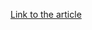 [Link to the article](https://www.cisa.gov/news-events/alerts/2024/12/20/fortinet-releases-security-updates-fortimanager)
